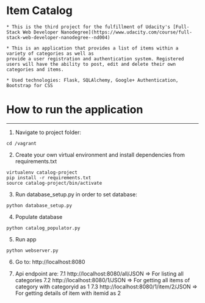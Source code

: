 # Item Catalog

    * This is the third project for the fulfillment of Udacity's [Full-Stack Web Developer Nanodegree](https://www.udacity.com/course/full-stack-web-developer-nanodegree--nd004)

    * This is an application that provides a list of items within a variety of categories as well as
    provide a user registration and authentication system. Registered users will have the ability to post, edit and delete their own categories and items.

    * Used technologies: Flask, SQLAlchemy, Google+ Authentication, Bootstrap for CSS


# How to run the application
-----------------------
1. Navigate to project folder:

`cd /vagrant`

2. Create your own virtual environment and install dependencies from requirements.txt

```
virtualenv catalog-project
pip install -r requirements.txt
source catalog-project/bin/activate
```

3. Run database_setup.py in order to set database:

`python database_setup.py`

4. Populate database

`python catalog_populator.py`

5. Run app

`python webserver.py`

6. Go to: http://localhost:8080

7. Api endpoint are:
	7.1 http://localhost:8080/all/JSON => For listing all categories
	7.2 http://localhost:8080/1/JSON => For getting all items of category with categoryid as 1
	7.3 http://localhost:8080/1/item/2/JSON  => For getting details of item with itemid as 2
